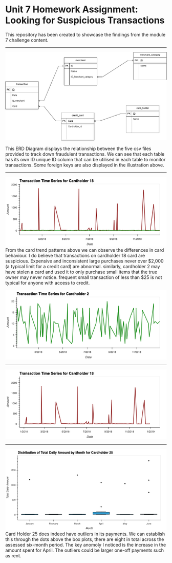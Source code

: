 # Unit 7 Homework Assignment: Looking for Suspicious Transactions

This repository has been created to showcase the findings from the module 7 challenge content. 
___
![ERD Diagram](Images/ERD_Module_7_Challenge.png)

This ERD Diagram displays the relationship between the five csv files provided to track down fraudulent transactions. We can see that each table has its own ID unique ID column that can be utilised in each table to monitor transactions. Some foreign keys are also displayed in the illustration above. 
___

![Transaction trends of cardholder 2](Images/transaction_cardholder_18&2.png)
From the card trend patterns above we can observe the differences in card behaviour. I do believe that transactions on cardholder 18 card are suspicious. Expensive and inconsistent large purchases never over $2,000 (a typical limit for a credit card) are abnormal. similarly, cardholder 2 may have stolen a card and used it to only purchase small items that the true owner may never notice. frequent small transaction of less than $25 is not typical for anyone with access to credit.

![Transaction trends of cardholder 2](Images/transaction_series_2.png)
___

![Transaction trends of cardholder 18](Images/transaction_series_18.png)

___
![Distibution of transactions for cardholder 25](Images/distribution_monthly_25.png)
Card Holder 25 does indeed have outliers in its payments. We can establish this through the dots above the box plots, there are eight in total across the assessed six-month period. The key anomoly I noticed is the increase in the amount spent for April. The outliers could be larger one-off payments such as rent. 
